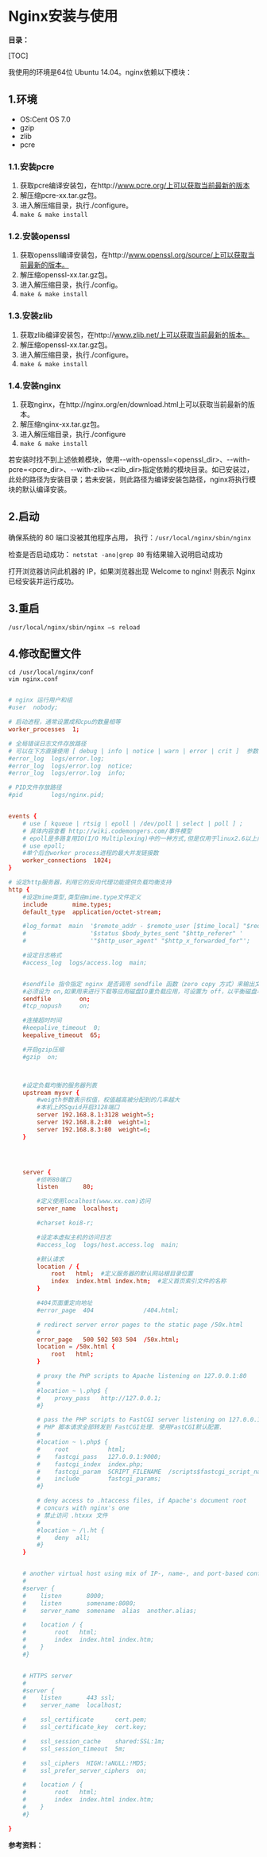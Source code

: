 # Nginx安装与使用

**目录：**

[TOC]

我使用的环境是64位 Ubuntu 14.04。nginx依赖以下模块：

## 1.环境

- OS:Cent OS 7.0
- gzip
- zlib
- pcre

### 1.1.安装pcre

1. 获取pcre编译安装包，在http://www.pcre.org/上可以获取当前最新的版本
2. 解压缩pcre-xx.tar.gz包。
3. 进入解压缩目录，执行./configure。
4. `make & make install`

### 1.2.安装openssl

1. 获取openssl编译安装包，在http://www.openssl.org/source/上可以获取当前最新的版本。
2. 解压缩openssl-xx.tar.gz包。
3. 进入解压缩目录，执行./config。
4. `make & make install`

### 1.3.安装zlib

1. 获取zlib编译安装包，在http://www.zlib.net/上可以获取当前最新的版本。
2. 解压缩openssl-xx.tar.gz包。
3. 进入解压缩目录，执行./configure。
4. `make & make install`

### 1.4.安装nginx

1. 获取nginx，在http://nginx.org/en/download.html上可以获取当前最新的版本。
2. 解压缩nginx-xx.tar.gz包。
3. 进入解压缩目录，执行./configure
4. `make & make install`

若安装时找不到上述依赖模块，使用--with-openssl=<openssl_dir>、--with-pcre=<pcre_dir>、--with-zlib=<zlib_dir>指定依赖的模块目录。如已安装过，此处的路径为安装目录；若未安装，则此路径为编译安装包路径，nginx将执行模块的默认编译安装。

## 2.启动
确保系统的 80 端口没被其他程序占用，
执行：`/usr/local/nginx/sbin/nginx`

检查是否启动成功：
`netstat -ano|grep 80` 有结果输入说明启动成功

打开浏览器访问此机器的 IP，如果浏览器出现 Welcome to nginx! 则表示 Nginx 已经安装并运行成功。

## 3.重启
`/usr/local/nginx/sbin/nginx –s reload`



## 4.修改配置文件
```
cd /usr/local/nginx/conf
vim nginx.conf
```

```conf

# nginx 运行用户和组
#user  nobody;

# 启动进程，通常设置成和cpu的数量相等
worker_processes  1;

# 全局错误日志文件存放路径
# 可以在下方直接使用 [ debug | info | notice | warn | error | crit ]  参数
#error_log  logs/error.log;
#error_log  logs/error.log  notice;
#error_log  logs/error.log  info;

# PID文件存放路径
#pid        logs/nginx.pid;


events {
    # use [ kqueue | rtsig | epoll | /dev/poll | select | poll ] ;
    # 具体内容查看 http://wiki.codemongers.com/事件模型
    # epoll是多路复用IO(I/O Multiplexing)中的一种方式,但是仅用于linux2.6以上内核,可以大大提高nginx的性能
    # use epoll;
    #单个后台worker process进程的最大并发链接数
    worker_connections  1024;
}

# 设定http服务器，利用它的反向代理功能提供负载均衡支持
http {
    #设定mime类型,类型由mime.type文件定义
    include       mime.types;
    default_type  application/octet-stream;

    #log_format  main  '$remote_addr - $remote_user [$time_local] "$request" '
    #                  '$status $body_bytes_sent "$http_referer" '
    #                  '"$http_user_agent" "$http_x_forwarded_for"';

    #设定日志格式
    #access_log  logs/access.log  main;


    #sendfile 指令指定 nginx 是否调用 sendfile 函数（zero copy 方式）来输出文件，对于普通应用，
    #必须设为 on,如果用来进行下载等应用磁盘IO重负载应用，可设置为 off，以平衡磁盘与网络I/O处理速度，降低系统的uptime.
    sendfile        on;
    #tcp_nopush     on;

    #连接超时时间
    #keepalive_timeout  0;
    keepalive_timeout  65;

    #开启gzip压缩
    #gzip  on;



    #设定负载均衡的服务器列表
    upstream mysvr {
        #weigth参数表示权值，权值越高被分配到的几率越大
        #本机上的Squid开启3128端口
        server 192.168.8.1:3128 weight=5;
        server 192.168.8.2:80  weight=1;
        server 192.168.8.3:80  weight=6;
    }




    server {
        #侦听80端口
        listen       80;

        #定义使用localhost(www.xx.com)访问
        server_name  localhost;

        #charset koi8-r;

        #设定本虚拟主机的访问日志
        #access_log  logs/host.access.log  main;

        #默认请求
        location / {
            root   html;  #定义服务器的默认网站根目录位置
            index  index.html index.htm;  #定义首页索引文件的名称
        }

        #404页面重定向地址
        #error_page  404              /404.html;

        # redirect server error pages to the static page /50x.html
        #
        error_page   500 502 503 504  /50x.html;
        location = /50x.html {
            root   html;
        }

        # proxy the PHP scripts to Apache listening on 127.0.0.1:80
        #
        #location ~ \.php$ {
        #    proxy_pass   http://127.0.0.1;
        #}

        # pass the PHP scripts to FastCGI server listening on 127.0.0.1:9000
        # PHP 脚本请求全部转发到 FastCGI处理. 使用FastCGI默认配置.
        #
        #location ~ \.php$ {
        #    root           html;
        #    fastcgi_pass   127.0.0.1:9000;
        #    fastcgi_index  index.php;
        #    fastcgi_param  SCRIPT_FILENAME  /scripts$fastcgi_script_name;
        #    include        fastcgi_params;
        #}

        # deny access to .htaccess files, if Apache's document root
        # concurs with nginx's one
        # 禁止访问 .htxxx 文件
        #
        #location ~ /\.ht {
        #    deny  all;
        #}
    }


    # another virtual host using mix of IP-, name-, and port-based configuration
    #
    #server {
    #    listen       8000;
    #    listen       somename:8080;
    #    server_name  somename  alias  another.alias;

    #    location / {
    #        root   html;
    #        index  index.html index.htm;
    #    }
    #}


    # HTTPS server
    #
    #server {
    #    listen       443 ssl;
    #    server_name  localhost;

    #    ssl_certificate      cert.pem;
    #    ssl_certificate_key  cert.key;

    #    ssl_session_cache    shared:SSL:1m;
    #    ssl_session_timeout  5m;

    #    ssl_ciphers  HIGH:!aNULL:!MD5;
    #    ssl_prefer_server_ciphers  on;

    #    location / {
    #        root   html;
    #        index  index.html index.htm;
    #    }
    #}

}

```
**参考资料：**
